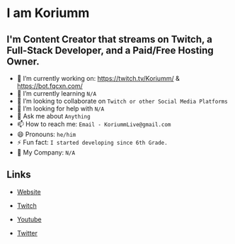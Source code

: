# I am Koriumm

## I'm Content Creator that streams on Twitch, a Full-Stack Developer, and a Paid/Free Hosting Owner.

- 🔭 I’m currently working on: https://twitch.tv/Koriumm/ & https://bot.fqcxn.com/
- 🌱 I’m currently learning `N/A`
- 👯 I’m looking to collaborate on `Twitch or other Social Media Platforms`
- 🤔 I’m looking for help with `N/A`
- 💬 Ask me about `Anything`
- 📫 How to reach me: `Email - KoriummLive@gmail.com`
- 😄 Pronouns: `he/him`
- ⚡ Fun fact: `I started developing since 6th Grade.`
- 🏡 My Company: `N/A`

## Links

- [Website](https://koriumm.is-a.dev/)

- [Twitch](https://twitch.tv/Koriumm/)

- [Youtube](https://youtube.com/@Koriumm/)

- [Twitter](https://twitter.com/KoriummTV)
